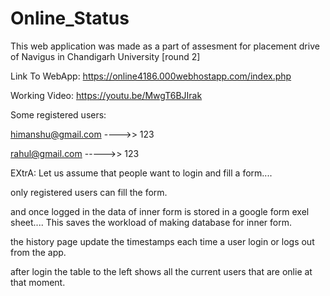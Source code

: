 # Online_Status
This web application was made as a part of assesment for placement drive of Navigus in Chandigarh University [round 2]

Link To WebApp: https://online4186.000webhostapp.com/index.php

Working Video: https://youtu.be/MwgT6BJIrak

Some registered users:

himanshu@gmail.com  ---->> 123


rahul@gmail.com ----->> 123

EXtrA: 
Let us assume that people want to login and fill a form.... 

only registered users can fill the form.

and once logged in the data of inner form is stored in a google form exel sheet.... This saves the workload of making database for inner form.

the history page update the timestamps each time a user login or logs out from the app.

after login the table to the left shows all the current users that are onlie at that moment.

